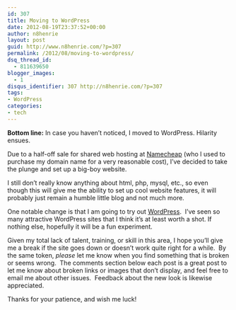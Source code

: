 ```yaml
---
id: 307
title: Moving to WordPress
date: 2012-08-19T23:37:52+00:00
author: n8henrie
layout: post
guid: http://www.n8henrie.com/?p=307
permalink: /2012/08/moving-to-wordpress/
dsq_thread_id:
  - 811639650
blogger_images:
  - 1
disqus_identifier: 307 http://n8henrie.com/?p=307
tags:
- WordPress
categories:
- tech
---
```

**Bottom line:** In case you haven’t noticed, I moved to WordPress. Hilarity ensues.
  
<!--more-->


  
Due to a half-off sale for shared web hosting at <a href="http://www.namecheap.com/?aff=36829" target="_blank">Namecheap</a> (who I used to purchase my domain name for a very reasonable cost), I’ve decided to take the plunge and set up a big-boy website. 

I still don’t really know anything about html, php, mysql, etc., so even though this will give me the ability to set up cool website features, it will probably just remain a humble little blog and not much more.

One notable change is that I am going to try out [WordPress](http://wordpress.org/).&nbsp; I’ve seen so many attractive WordPress sites that I think it’s at least worth a shot. If nothing else, hopefully it will be a fun experiment.

Given my total lack of talent, training, or skill in this area, I hope you’ll give me a break if the site goes down or doesn’t work quite right for a while. &nbsp;By the same token, _please_ let me know when you find something that is broken or seems wrong. &nbsp;The comments section below each post is a great post to let me know about broken links or images that don’t display, and feel free to email me about other issues. &nbsp;Feedback about the new look is likewise appreciated.

Thanks for your patience, and wish me luck!